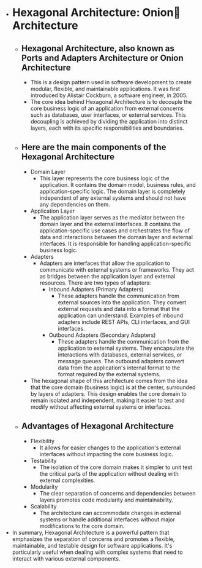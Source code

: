 - # Hexagonal Architecture: Onion🧅 Architecture
	- ## Hexagonal Architecture, also known as Ports and Adapters Architecture or Onion Architecture
		- This is a design pattern used in software development to create modular, flexible, and maintainable applications. It was first introduced by Alistair Cockburn, a software engineer, in 2005.
		- The core idea behind Hexagonal Architecture is to decouple the core business logic of an application from external concerns such as databases, user interfaces, or external services. This decoupling is achieved by dividing the application into distinct layers, each with its specific responsibilities and boundaries.
	- ## Here are the main components of the Hexagonal Architecture
		- Domain Layer
			- This layer represents the core business logic of the application. It contains the domain model, business rules, and application-specific logic. The domain layer is completely independent of any external systems and should not have any dependencies on them.
		- Application Layer
			- The application layer serves as the mediator between the domain layer and the external interfaces. It contains the application-specific use cases and orchestrates the flow of data and interactions between the domain layer and external interfaces. It is responsible for handling application-specific business logic.
		- Adapters
			- Adapters are interfaces that allow the application to communicate with external systems or frameworks. They act as bridges between the application layer and external resources. There are two types of adapters:
				- Inbound Adapters (Primary Adapters)
					- These adapters handle the communication from external sources into the application. They convert external requests and data into a format that the application can understand. Examples of inbound adapters include REST APIs, CLI interfaces, and GUI interfaces.
				- Outbound Adapters (Secondary Adapters)
					- These adapters handle the communication from the application to external systems. They encapsulate the interactions with databases, external services, or message queues. The outbound adapters convert data from the application's internal format to the format required by the external systems.
		- The hexagonal shape of this architecture comes from the idea that the core domain (business logic) is at the center, surrounded by layers of adapters. This design enables the core domain to remain isolated and independent, making it easier to test and modify without affecting external systems or interfaces.
	- ## Advantages of Hexagonal Architecture
		- Flexibility
			- It allows for easier changes to the application's external interfaces without impacting the core business logic.
		- Testability
			- The isolation of the core domain makes it simpler to unit test the critical parts of the application without dealing with external complexities.
		- Modularity
			- The clear separation of concerns and dependencies between layers promotes code modularity and maintainability.
		- Scalability
			- The architecture can accommodate changes in external systems or handle additional interfaces without major modifications to the core domain.
- In summary, Hexagonal Architecture is a powerful pattern that emphasizes the separation of concerns and promotes a flexible, maintainable, and testable design for software applications. It's particularly useful when dealing with complex systems that need to interact with various external components.